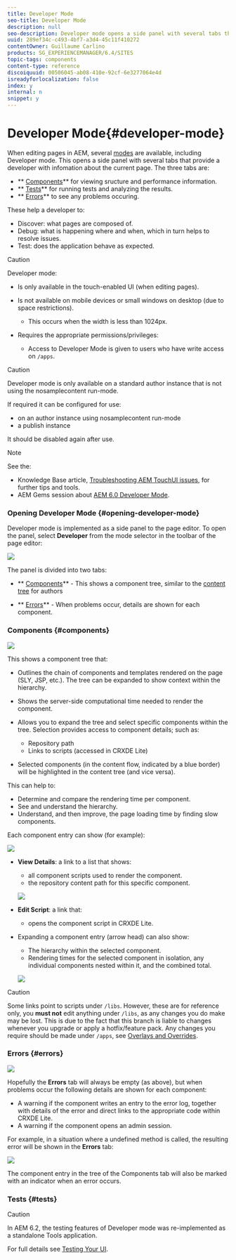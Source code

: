 ```yaml
---
title: Developer Mode
seo-title: Developer Mode
description: null
seo-description: Developer mode opens a side panel with several tabs that provide a developer with infomation about the current page
uuid: 289ef34c-c493-4bf7-a3d4-45c11f410272
contentOwner: Guillaume Carlino
products: SG_EXPERIENCEMANAGER/6.4/SITES
topic-tags: components
content-type: reference
discoiquuid: 00506045-ab08-410e-92cf-6e3277064e4d
isreadyforlocalization: false
index: y
internal: n
snippet: y
---
```


# Developer Mode{#developer-mode}

<!-- 

Comment Type: remark
Last Modified By: (aheimoz)
Last Modified Date: 2018-01-18T11:19:17.324-0500

<p>might move</p> 
<p>link to<br /> http://author.day.com/content/docs/en/aem/6-2/develop/components/hobbes.html<br /> http://author.day.com/content/docs/en/aem/6-2/develop/components/components-develop.html</p>

 -->

When editing pages in AEM, several [modes](../../authoring/using/author-environment-tools.md#modestouchoptimizedui) are available, including Developer mode. This opens a side panel with several tabs that provide a developer with infomation about the current page. The three tabs are:

* ** [Components](#components)** for viewing sructure and performance information.
* ** [Tests](#tests)** for running tests and analyzing the results.
* ** [Errors](#errors)** to see any problems occuring.

These help a developer to:

* Discover: what pages are composed of.
* Debug: what is happening where and when, which in turn helps to resolve issues.
* Test: does the application behave as expected.

<!-- 

Comment Type: remark
Last Modified By: (aheimoz)
Last Modified Date: 2018-01-18T11:19:17.407-0500

<p>please confirm required permissions/privileges.</p>

 -->

>[!CAUTION]
>
>Developer mode:
>
>* Is only available in the touch-enabled UI (when editing pages).
>* Is not available on mobile devices or small windows on desktop (due to space restrictions).  
>
>    * This occurs when the width is less than 1024px.  
>
>* Requires the appropriate permissions/privileges:  
>
>    * Access to Developer Mode is given to users who have write access on `/apps`.
>

<!-- 

Comment Type: remark
Last Modified By: (aheimoz)
Last Modified Date: 2018-01-18T11:19:17.490-0500

<p>what exactly needs documenting for <a href="https://jira.corp.adobe.com/browse/DOC-5442">https://jira.corp.adobe.com/browse/DOC-5442</a> on this page?</p> 
<p>would the following with a link to the full documentation be sufficient (when it's written)?</p> 
<p> </p>

 -->

>[!CAUTION]
>
>Developer mode is only available on a standard author instance that is not using the nosamplecontent run-mode.
>
>If required it can be configured for use:
>
>* on an author instance using nosamplecontent run-mode   
>* a publish instance
>
>It should be disabled again after use.

<!-- 

Comment Type: remark
Last Modified By: (aheimoz)
Last Modified Date: 2018-01-18T11:19:17.571-0500

<p>is the Gems session still appropriate?</p>

 -->

>[!NOTE]
>
>See the:
>
>* Knowledge Base article, [Troubleshooting AEM TouchUI issues](/content/help/en/experience-manager/kb/troubleshooting-aem-touchui-issues), for further tips and tools.
>* AEM Gems session about [AEM 6.0 Developer Mode](http://docs.adobe.com/content/ddc/en/gems/aem-6-0-developer-mode.html).
>

### Opening Developer Mode {#opening-developer-mode}

Developer mode is implemented as a side panel to the page editor. To open the panel, select **Developer** from the mode selector in the toolbar of the page editor:

![](assets/chlimage_1-187.png)

The panel is divided into two tabs:

* ** [Components](../../developing/using/developer-mode.md#main-pars-title)** - This shows a component tree, similar to the [content tree](../../authoring/using/author-environment-tools.md#main-pars-title-96d3) for authors

* ** [Errors](../../developing/using/developer-mode.md#main-pars-title-616897002)** - When problems occur, details are shown for each component.

### Components {#components}

<!-- 

Comment Type: remark
Last Modified By: (aheimoz)
Last Modified Date: 2018-01-18T11:19:17.774-0500

<p>is there more - enough to justify its own page?</p>

 -->

<!-- 

Comment Type: remark
Last Modified By: (aheimoz)
Last Modified Date: 2018-01-18T11:19:17.800-0500

<p>what are the possible colours for the timings (eg orange, yellow, ???)? and their significance?</p> 
<p>is the following true? what about orange/yellow?</p> 
<p>"Timers:</p> 
<ul> 
 <li>The component render times that are excessively slow should be displayed in red.</li> 
 <li>Excessively slow means that it takes 3x longer than the average to render (always consider the time of the component itself, basically substracting the time sub-components took to render).</li> 
 <li>Parent components of slow components should display some hint that they have a slow child.</li> 
 <li>If the page takes more that 100ms to render, it's time should be displayed in big fat blinking shaking phosphorescent red.</li> 
</ul> 
<p>"</p>

 -->

![](assets/chlimage_1-188.png) 

<!-- 

Comment Type: remark
Last Modified By: (aheimoz)
Last Modified Date: 2018-01-18T11:19:17.860-0500

<p>what the difference between links provided by View Details and the one provided via Edit Script (this component one appears in the both).....just quicker access?<br /> </p>

 -->

This shows a component tree that:

* Outlines the chain of components and templates rendered on the page (SLY, JSP, etc.). The tree can be expanded to show context within the hierarchy.  
* Shows the server-side computational time needed to render the component.
* Allows you to expand the tree and select specific components within the tree. Selection provides access to component details; such as:

    * Repository path
    * Links to scripts (accessed in CRXDE Lite)

* Selected components (in the content flow, indicated by a blue border) will be highlighted in the content tree (and vice versa).

This can help to:

* Determine and compare the rendering time per component.
* See and understand the hierarchy.  
* Understand, and then improve, the page loading time by finding slow components.

Each component entry can show (for example):

![](assets/chlimage_1-189.png)

* **View Details**: a link to a list that shows:

    * all component scripts used to render the component.
    * the repository content path for this specific component.

  ![](assets/chlimage_1-190.png)

* **Edit Script**: a link that:

    * opens the component script in CRXDE Lite.

* Expanding a component entry (arrow head) can also show:

    * The hierarchy within the selected component.
    * Rendering times for the selected component in isolation, any individual components nested within it, and the combined total.

  ![](assets/chlimage_1-191.png)

>[!CAUTION]
>
>Some links point to scripts under `/libs`. However, these are for reference only, you **must not** edit anything under `/libs`, as any changes you do make may be lost. This is due to the fact that this branch is liable to changes whenever you upgrade or apply a hotfix/feature pack. Any changes you require should be made under `/apps`, see [Overlays and Overrides](../../developing/using/overlays.md).

### Errors {#errors}

![](assets/chlimage_1-192.png)

Hopefully the **Errors** tab will always be empty (as above), but when problems occur the following details are shown for each component:

* A warning if the component writes an entry to the error log, together with details of the error and direct links to the appropriate code within CRXDE Lite.  
* A warning if the component opens an admin session.

<!-- 

Comment Type: remark
Last Modified By: (aheimoz)
Last Modified Date: 2018-01-18T11:19:18.390-0500

<p>these are from the 6.0 Gems session - any better examples from 6.1 ? how to reproduce an error (example used in gems doesn't seem to work any more - better error handling? :)<br /> </p>

 -->

For example, in a situation where a undefined method is called, the resulting error will be shown in the **Errors** tab:

![](assets/chlimage_1-193.png)

The component entry in the tree of the Components tab will also be marked with an indicator when an error occurs.

### Tests {#tests}

>[!CAUTION]
>
>In AEM 6.2, the testing features of Developer mode was re-implemented as a standalone Tools application.
>
>For full details see [Testing Your UI](../../developing/using/hobbes.md).

